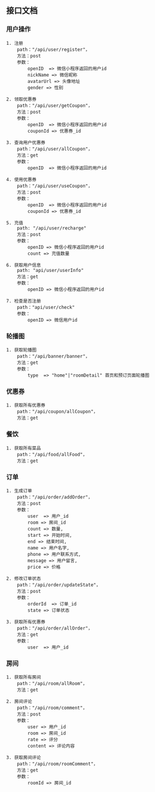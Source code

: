 ## 接口文档
### 用户操作
    1. 注册
        path："/api/user/register"，
        方法：post
        参数：
            openID  => 微信小程序返回的用户id
            nickName => 微信昵称
            avatarUrl => 头像地址
            gender => 性别

    2. 领取优惠券
        path："/api/user/getCoupon"，
        方法：post
        参数：
            openID  => 微信小程序返回的用户id
            couponId => 优惠券_id

    3. 查询用户优惠券
        path："/api/user/allCoupon"，
        方法：get
        参数：
            openID  => 微信小程序返回的用户id

    4. 使用优惠券
        path："/api/user/useCoupon"，
        方法：post
        参数：
            openID  => 微信小程序返回的用户id
            couponId => 优惠券_id  

    5. 充值
        path: "/api/user/recharge"
        方法：post
        参数：
            openID => 微信小程序返回的用户id
            count => 充值数量
    
    6. 获取用户信息
        path: "api/user/userInfo"
        方法：get
        参数：
            openID => 微信小程序返回的用户id

    7. 检查是否注册
        path："api/user/check"
        参数：
            openID => 微信用户id
### 轮播图
    1. 获取轮播图
        path："/api/banner/banner"，
        方法：get
        参数：
            type  => "home"|"roomDetail" 首页和预订页面轮播图

### 优惠券
    1. 获取所有优惠券
        path："/api/coupon/allCoupon"，
        方法：get

### 餐饮
    1. 获取所有菜品
        path："/api/food/allFood"，
        方法：get

### 订单
    1. 生成订单
        path："/api/order/addOrder"，
        方法：post
        参数：
            user  => 用户_id
            room => 房间_id  
            count => 数量,
            start => 开始时间,
            end => 结束时间,
            name => 用户名字,
            phone => 用户联系方式,
            message => 用户留言,
            price => 价格

    2. 修改订单状态
        path："/api/order/updateState"，
        方法：post
        参数：
            orderId  => 订单_id
            state => 订单状态

    3. 获取所有优惠券
        path："/api/order/allOrder"，
        方法：get
        参数：
            user  => 用户_id

### 房间
    1. 获取所有房间
        path："/api/room/allRoom"，
        方法：get
    
    2. 房间评论
        path："/api/room/comment"，
        方法：post
        参数：
            user => 用户_id
            room => 房间_id
            rate => 评分
            content => 评论内容
            
    3. 获取房间评论
        path："/api/room/roomComment"，
        方法：get
        参数：
            roomId => 房间_id


    
